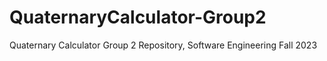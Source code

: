 # QuaternaryCalculator-Group2
Quaternary Calculator Group 2 Repository, Software Engineering Fall 2023
